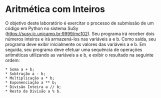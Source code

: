 # Aritmética com Inteiros

  O objetivo deste laboratório é exercitar o processo de submissão de um código em Python no sistema SuSy (https://susy.ic.unicamp.br:9999/mc102). Seu programa irá receber dois números inteiros e irá armazená-los nas variáveis a e b. Como saída, seu programa deve exibir inicialmente os valores das variáveis a e b. Em seguida, seu programa deve efetuar uma sequência de operações aritméticas utilizando as variáveis a e b, e exibir o resultado na seguinte ordem:
  
    * Soma a + b;
    * Subtração a - b;
    * Multiplicação a * b;
    * Exponenciação a ** b;
    * Divisão Inteira a // b;
    * Resto da Divisão a % b.
